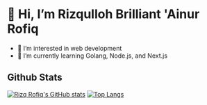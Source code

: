 
# 👋 Hi, I’m Rizqulloh Brilliant 'Ainur Rofiq
- 👀 I’m interested in web development
- 🌱 I’m currently learning Golang, Node.js, and Next.js 
<!-- - 💞️ I’m looking to collaborate on ... -->
<!-- - 📫 How to reach me ... -->

## Github Stats

[![Rizq Rofiq's GitHub stats](https://github-readme-stats.vercel.app/api?username=rizqrofiq&show_icons=true&theme=algolia)](https://github.com/rizqrofiq) [![Top Langs](https://github-readme-stats.vercel.app/api/top-langs/?username=rizqrofiq&count_private=true&layout=compact&theme=algolia)](https://github.com/rizqrofiq)

<!---
rizqrofiq/rizqrofiq is a ✨ special ✨ repository because its `README.md` (this file) appears on your GitHub profile.
You can click the Preview link to take a look at your changes.
--->

